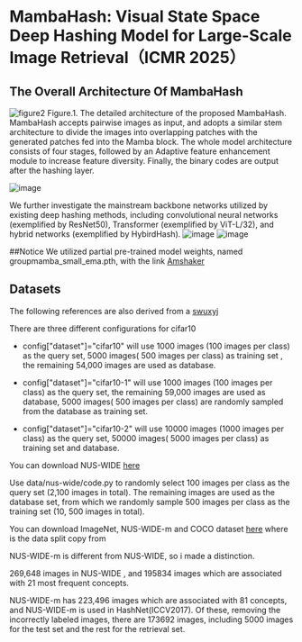 # MambaHash: Visual State Space Deep Hashing Model for Large-Scale Image Retrieval（ICMR 2025）

## The Overall Architecture Of MambaHash
![figure2](https://github.com/user-attachments/assets/382d08d5-0618-4978-8a60-0f867a40039c)
Figure.1. The detailed architecture of the proposed MambaHash. MambaHash accepts pairwise images as input, and adopts a similar stem architecture to divide the images into overlapping patches with the generated patches fed into the Mamba block. The whole model architecture consists of four stages, followed by an Adaptive feature enhancement module to increase feature diversity. Finally, the binary codes are output after the hashing layer.

![image](https://github.com/user-attachments/assets/eaa07f7e-db3c-4f1f-a312-3eb5135d27f3)

We further investigate the mainstream backbone networks utilized by existing deep hashing methods, including convolutional neural networks (exemplified by ResNet50), Transformer (exemplified by ViT-L/32), and hybrid networks (exemplified by HybirdHash).
![image](https://github.com/user-attachments/assets/ed7c5a73-c76e-412b-91bc-6f18ecb09acc)
![image](https://github.com/user-attachments/assets/0d08e97b-f6b6-4da8-8a10-6d6cff5841a4)

##Notice
We utilized partial pre-trained model weights, named groupmamba_small_ema.pth, with the link [Amshaker](https://github.com/Amshaker/GroupMamba)
## Datasets

The following references are also derived from a [swuxyj](https://github.com/swuxyj/DeepHash-pytorch)

There are three different configurations for cifar10

   * config["dataset"]="cifar10" will use 1000 images (100 images per class) as the query set, 5000 images( 500 images per class) as training set , the remaining 54,000 images are used as database.
    
   * config["dataset"]="cifar10-1" will use 1000 images (100 images per class) as the query set, the remaining 59,000 images are used as database, 5000 images( 500 images per class) are randomly sampled from the database as training set.
    
   * config["dataset"]="cifar10-2" will use 10000 images (1000 images per class) as the query set, 50000 images( 5000 images per class) as training set and database.

You can download NUS-WIDE [here](https://github.com/swuxyj/DeepHash-pytorch)

Use data/nus-wide/code.py to randomly select 100 images per class as the query set (2,100 images in total). The remaining images are used as the database set, from which we randomly sample 500 images per class as the training set (10, 500 images in total).

You can download ImageNet, NUS-WIDE-m and COCO dataset [here](https://github.com/swuxyj/DeepHash-pytorch) where is the data split copy from

NUS-WIDE-m is different from NUS-WIDE, so i made a distinction.

269,648 images in NUS-WIDE , and 195834 images which are associated with 21 most frequent concepts.

NUS-WIDE-m has 223,496 images which are associated with 81 concepts, and NUS-WIDE-m is used in HashNet(ICCV2017). Of these, removing the incorrectly labeled images, there are 173692 images, including 5000 images for the test set and the rest for the retrieval set.
